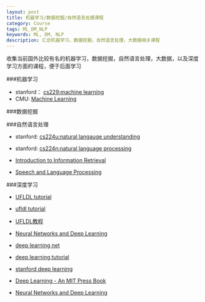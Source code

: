 ```yaml
---
layout: post
title: 机器学习/数据挖掘/自然语言处理课程
category: Course 
tags: ML_DM_NLP
keywords: ML, DM, NLP
description: 汇总机器学习，数据挖掘，自然语言处理，大数据相关课程
---
```


收集当前国外比较有名的机器学习，数据挖掘，自然语言处理，大数据，以及深度学习方面的课程，便于后面学习

###机器学习
- stanford： [cs229:machine learning](http://cs229.stanford.edu/)
- CMU: [Machine Learning](http://www.cs.cmu.edu/~tom/10601_fall2012/lectures.shtml)


###数据挖掘

###自然语言处理
- stanford: [cs224u:natural langauge understanding](https://web.stanford.edu/class/cs224u/)
- stanford: [cs224n:natural language processing](https://web.stanford.edu/class/cs224n/)

- [Introduction to Information Retrieval](http://nlp.stanford.edu/IR-book/)

- [Speech and Language Processing](https://web.stanford.edu/~jurafsky/slp3/)


###深度学习
- [UFLDL tutorial](http://deeplearning.stanford.edu/wiki/index.php/UFLDL_Tutorial)
- [ufldl tutorial](http://ufldl.stanford.edu/tutorial/)
- [UFLDL教程](http://ufldl.stanford.edu/wiki/index.php/UFLDL%E6%95%99%E7%A8%8B)
- [Neural Networks and Deep Learning](http://neuralnetworksanddeeplearning.com/)
- [deep learning net](http://deeplearning.net/)
- [deep learning tutorial](http://deeplearning.net/tutorial/)
- [stanford deep learning](http://deeplearning.stanford.edu/tutorial/)

- [Deep Learning - An MIT Press Book](http://www.deeplearningbook.org/)
- [Neural Networks and Deep Learning](http://neuralnetworksanddeeplearning.com/)




